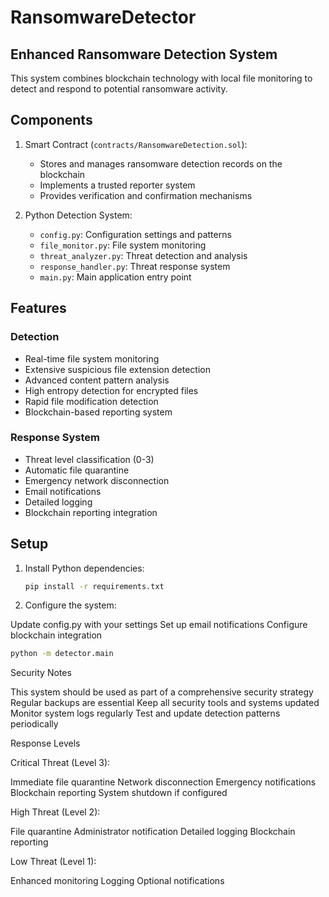 # RansomwareDetector

## Enhanced Ransomware Detection System

This system combines blockchain technology with local file monitoring to detect and respond to potential ransomware activity.

## Components

1. Smart Contract (`contracts/RansomwareDetection.sol`):
   - Stores and manages ransomware detection records on the blockchain
   - Implements a trusted reporter system
   - Provides verification and confirmation mechanisms

2. Python Detection System:
   - `config.py`: Configuration settings and patterns
   - `file_monitor.py`: File system monitoring
   - `threat_analyzer.py`: Threat detection and analysis
   - `response_handler.py`: Threat response system
   - `main.py`: Main application entry point

## Features

### Detection
- Real-time file system monitoring
- Extensive suspicious file extension detection
- Advanced content pattern analysis
- High entropy detection for encrypted files
- Rapid file modification detection
- Blockchain-based reporting system

### Response System
- Threat level classification (0-3)
- Automatic file quarantine
- Emergency network disconnection
- Email notifications
- Detailed logging
- Blockchain reporting integration

## Setup

1. Install Python dependencies:
   ```bash
   pip install -r requirements.txt
2. Configure the system:

Update config.py with your settings
Set up email notifications
Configure blockchain integration
```bash 
python -m detector.main
```
Security Notes

This system should be used as part of a comprehensive security strategy
Regular backups are essential
Keep all security tools and systems updated
Monitor system logs regularly
Test and update detection patterns periodically

Response Levels

Critical Threat (Level 3):

Immediate file quarantine
Network disconnection
Emergency notifications
Blockchain reporting
System shutdown if configured


High Threat (Level 2):

File quarantine
Administrator notification
Detailed logging
Blockchain reporting


Low Threat (Level 1):

Enhanced monitoring
Logging
Optional notifications
